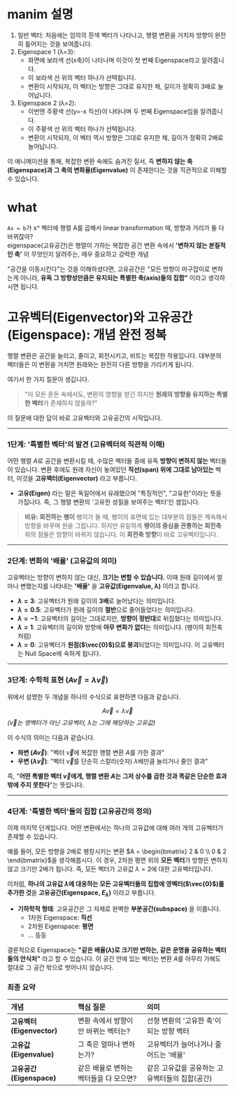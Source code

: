 # manim 설명 
1. 일반 벡터: 처음에는 임의의 흰색 벡터가 나타나고, 행렬 변환을 거치자 방향이 완전히 틀어지는 것을 보여줍니다.
2. Eigenspace 1 (λ=3):
    - 화면에 보라색 선(x축)이 나타나며 이것이 첫 번째 Eigenspace라고 알려줍니다.
    - 이 보라색 선 위의 벡터 하나가 선택됩니다.
    - 변환이 시작되자, 이 벡터는 방향은 그대로 유지한 채, 길이가 정확히 3배로 늘어납니다.
3. Eigenspace 2 (λ=2):
    - 이번엔 주황색 선(y=-x 직선)이 나타나며 두 번째 Eigenspace임을 알려줍니다.
    - 이 주황색 선 위의 벡터 하나가 선택됩니다.
    - 변환이 시작되자, 이 벡터 역시 방향은 그대로 유지한 채, 길이가 정확히 2배로 늘어납니다.

이 애니메이션을 통해, 복잡한 변환 속에도 숨겨진 질서, 즉 **변하지 않는 축(Eigenspace)과 그 축의 변화율(Eigenvalue)** 이 존재한다는 것을 직관적으로 이해할 수 있습니다.


# what 
`Ax = b`가 x^ 벡터에 행렬 A를 곱해서 linear transformation 때, 방향과 거리가 둘 다 바뀌잖아?\
eigenspace(고유공간)은 행렬이 가하는 복잡한 공간 변환 속에서 **'변하지 않는 본질적인 축'** 이 무엇인지 알려주는, 매우 중요하고 강력한 개념

"공간을 이동시킨다"는 것을 이해하셨다면, 고유공간은 "모든 방향이 마구잡이로 변하는게 아니라, **유독 그 방향성만큼은 유지되는 특별한 축(axis)들의 집합"** 이라고 생각하시면 됩니다.

# 고유벡터(Eigenvector)와 고유공간(Eigenspace): 개념 완전 정복

행렬 변환은 공간을 늘리고, 줄이고, 회전시키고, 비트는 복잡한 작용입니다. 대부분의 벡터들은 이 변환을 거치면 원래와는 완전히 다른 방향을 가리키게 됩니다.

여기서 한 가지 질문이 생깁니다.

> "이 모든 혼돈 속에서도, 변환의 영향을 받긴 하지만 **원래의 방향을 유지하는 특별한 벡터**가 존재하지 않을까?"

이 질문에 대한 답이 바로 고유벡터와 고유공간의 시작입니다.

---

### 1단계: '특별한 벡터'의 발견 (고유벡터의 직관적 이해)

어떤 행렬 $A$로 공간을 변환시킬 때, 수많은 벡터들 중에 유독 **방향이 변하지 않는** 벡터들이 있습니다. 변환 후에도 원래 자신이 놓여있던 **직선(span) 위에 그대로 남아있는** 벡터, 이것을 **고유벡터(Eigenvector)** 라고 부릅니다.

* **고유(Eigen)** 라는 말은 독일어에서 유래했으며 "특징적인", "고유한"이라는 뜻을 가집니다. 즉, 그 행렬 변환의 '고유한 성질을 보여주는 벡터'인 셈입니다.

> **비유: 회전하는 팽이**
> 팽이가 돌 때, 팽이의 표면에 있는 대부분의 점들은 계속해서 방향을 바꾸며 원을 그립니다. 하지만 유일하게 **팽이의 중심을 관통하는 회전축** 위의 점들은 방향이 바뀌지 않습니다. 이 **회전축 방향**이 바로 고유벡터입니다.

---

### 2단계: 변화의 '배율' (고유값의 의미)

고유벡터는 방향이 변하지 않는 대신, **크기는 변할 수 있습니다.** 이때 원래 길이에서 얼마나 변했는지를 나타내는 **'배율'** 을 **고유값(Eigenvalue, $\lambda$)** 이라고 합니다.

* **$\lambda = 3$**: 고유벡터가 원래 길이의 **3배**로 늘어났다는 의미입니다.
* **$\lambda = 0.5$**: 고유벡터가 원래 길이의 **절반**으로 줄어들었다는 의미입니다.
* **$\lambda = -1$**: 고유벡터의 길이는 그대로지만, **방향이 정반대**로 뒤집혔다는 의미입니다.
* **$\lambda = 1$**: 고유벡터의 길이와 방향에 **아무 변화가 없다**는 의미입니다. (팽이의 회전축처럼)
* **$\lambda = 0$**: 고유벡터가 **원점($\vec{0}$)으로 붕괴**되었다는 의미입니다. 이 고유벡터는 Null Space에 속하게 됩니다.

---

### 3단계: 수학적 표현 ($A\vec{v} = \lambda\vec{v}$)

위에서 설명한 두 개념을 하나의 수식으로 표현하면 다음과 같습니다.

$$ A\vec{v} = \lambda\vec{v} $$
*($\vec{v}$는 영벡터가 아닌 고유벡터, $\lambda$는 그에 해당하는 고유값)*

이 수식의 의미는 다음과 같습니다.

* **좌변 ($A\vec{v}$)**: "벡터 $\vec{v}$에 복잡한 행렬 변환 $A$를 가한 결과"
* **우변 ($\lambda\vec{v}$)**: "벡터 $\vec{v}$를 단순히 스칼라(숫자) $\lambda$배만큼 늘리거나 줄인 결과"

즉, "**어떤 특별한 벡터 $\vec{v}$에게, 행렬 변환 $A$는 그저 상수를 곱한 것과 똑같은 단순한 효과밖에 주지 못한다**"는 뜻입니다.

---

### 4단계: '특별한 벡터'들의 집합 (고유공간의 정의)

이제 마지막 단계입니다. 어떤 변환에서는 하나의 고유값에 대해 여러 개의 고유벡터가 존재할 수 있습니다.

예를 들어, 모든 방향을 2배로 팽창시키는 변환 $A = \begin{bmatrix} 2 & 0 \\ 0 & 2 \end{bmatrix}$을 생각해봅시다. 이 경우, 2차원 평면 위의 **모든 벡터**가 방향은 변하지 않고 크기만 2배가 됩니다. 즉, 모든 벡터가 고유값 $\lambda=2$에 대한 고유벡터입니다.

이처럼, **하나의 고유값 $\lambda$에 대응하는 모든 고유벡터들의 집합에 영벡터($\vec{0}$)를 추가한 것**을 **고유공간(Eigenspace, $E_\lambda$)** 이라고 부릅니다.

* **기하학적 형태**: 고유공간은 그 자체로 완벽한 **부분공간(subspace)** 을 이룹니다.
    * 1차원 Eigenspace: **직선**
    * 2차원 Eigenspace: **평면**
    * ... 등등

결론적으로 Eigenspace는 **"같은 배율($\lambda$)로 크기만 변하는, 같은 운명을 공유하는 벡터들의 안식처"** 라고 할 수 있습니다. 이 공간 안에 있는 벡터는 변환 $A$를 아무리 가해도 절대로 그 공간 밖으로 벗어나지 않습니다.

### 최종 요약

| 개념 | 핵심 질문 | 의미 |
| :--- | :--- | :--- |
| **고유벡터 (Eigenvector)** | 변환 속에서 방향이 안 바뀌는 벡터는? | 선형 변환의 '고유한 축'이 되는 방향 벡터 |
| **고유값 (Eigenvalue)** | 그 축은 얼마나 변하는가? | 고유벡터가 늘어나거나 줄어드는 '배율' |
| **고유공간 (Eigenspace)** | 같은 배율로 변하는 벡터들을 다 모으면? | 같은 고유값을 공유하는 고유벡터들의 집합(공간) |

